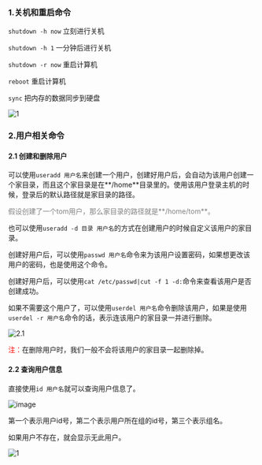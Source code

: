 ### 1.关机和重启命令

`shutdown -h now`  		  立刻进行关机

`shutdown -h 1`     		 一分钟后进行关机

`shutdown -r now`  		  重启计算机

`reboot`     	      	 重启计算机

`sync`		   		   把内存的数据同步到硬盘

![1](https://cdn.jsdelivr.net/gh/gongcqq/FigureBed@main/Image/Typora/20201118142421.gif)

### 2.用户相关命令

#### 2.1 创建和删除用户

可以使用`useradd 用户名`来创建一个用户，创建好用户后，会自动为该用户创建一个家目录，而且这个家目录是在**/home**目录里的。使用该用户登录主机的时候，登录后的默认路径就是家目录的路径。

<font color="gray">假设创建了一个tom用户，那么家目录的路径就是**/home/tom**。</font>

也可以使用`useradd -d 目录 用户名`的方式在创建用户的时候自定义该用户的家目录。

创建好用户后，可以使用`passwd 用户名`命令来为该用户设置密码，如果想更改该用户的密码，也是使用这个命令。

创建好用户后，可以使用`cat /etc/passwd|cut -f 1 -d:`命令来查看该用户是否创建成功。

如果不需要这个用户了，可以使用`userdel 用户名`命令删除该用户，如果是使用`userdel -r 用户名`命令的话，表示连该用户的家目录一并进行删除。 

![2.1](https://cdn.jsdelivr.net/gh/gongcqq/FigureBed@main/Image/Typora/20201118142446.gif)

<font color="red">注：</font>在删除用户时，我们一般不会将该用户的家目录一起删除掉。

#### 2.2 查询用户信息

直接使用`id 用户名`就可以查询用户信息了。

![image](https://cdn.jsdelivr.net/gh/gongcqq/FigureBed@main/Image/Typora/20201118142516.png) 

第一个表示用户id号，第二个表示用户所在组的id号，第三个表示组名。

如果用户不存在，就会显示无此用户。

![1](https://cdn.jsdelivr.net/gh/gongcqq/FigureBed@main/Image/Typora/20201118142533.png) 



